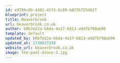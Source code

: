 ```yaml
---
id: e9786c0b-4301-41f3-9c80-b8f2b755d627
blueprint: project
title: Beaverbrook
url: beaverbrook.co.uk
author: b0b7e22a-bbda-4a17-b813-a9d7b798ab96
template: default
updated_by: b0b7e22a-bbda-4a17-b813-a9d7b798ab96
updated_at: 1730627330
website_url: beaverbrook.co.uk
image: the-pool-drone-2.jpg
---
```

